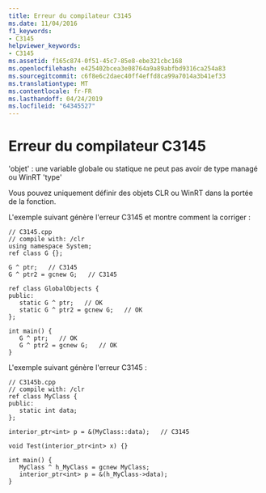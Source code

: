 ```yaml
---
title: Erreur du compilateur C3145
ms.date: 11/04/2016
f1_keywords:
- C3145
helpviewer_keywords:
- C3145
ms.assetid: f165c874-0f51-45c7-85e8-ebe321cbc168
ms.openlocfilehash: e425402bcea3e08764a9a89abfbd9316ca254a83
ms.sourcegitcommit: c6f8e6c2daec40ff4effd8ca99a7014a3b41ef33
ms.translationtype: MT
ms.contentlocale: fr-FR
ms.lasthandoff: 04/24/2019
ms.locfileid: "64345527"
---
```

# <a name="compiler-error-c3145"></a>Erreur du compilateur C3145

'objet' : une variable globale ou statique ne peut pas avoir de type managé ou WinRT 'type'

Vous pouvez uniquement définir des objets CLR ou WinRT dans la portée de la fonction.

L'exemple suivant génère l'erreur C3145 et montre comment la corriger :

```
// C3145.cpp
// compile with: /clr
using namespace System;
ref class G {};

G ^ ptr;   // C3145
G ^ ptr2 = gcnew G;   // C3145

ref class GlobalObjects {
public:
   static G ^ ptr;   // OK
   static G ^ ptr2 = gcnew G;   // OK
};

int main() {
   G ^ ptr;   // OK
   G ^ ptr2 = gcnew G;   // OK
}
```

L'exemple suivant génère l'erreur C3145 :

```
// C3145b.cpp
// compile with: /clr
ref class MyClass {
public:
   static int data;
};

interior_ptr<int> p = &(MyClass::data);   // C3145

void Test(interior_ptr<int> x) {}

int main() {
   MyClass ^ h_MyClass = gcnew MyClass;
   interior_ptr<int> p = &(h_MyClass->data);
}
```

